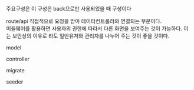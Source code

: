 주요구성은 이 구성은 back으로만 사용되었을 때 구성이다


route/api 직접적으로 요청을 받아 데이터컨트롤러와 연결되는 부분이다.<br>
미들웨어를 활용하면 사용자의 권한에 따라서 다른 화면을 보여주는 것이 가능하다. 이는 보안상의 이유로 라도 일반유저와 관리자를 나누어 주는 것이 좋을 것이다.<br>


model


controller


migrate


seeder
